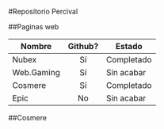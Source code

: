 #Repositorio Percival

##Paginas web

|Nombre    |Github?  |Estado    |
|----------|:-------:|----------|
|Nubex     |Sí       |Completado|
|Web.Gaming|Sí       |Sin acabar|
|Cosmere   |Sí       |Completado|
|Epic      |No       |Sin acabar|

##Cosmere
